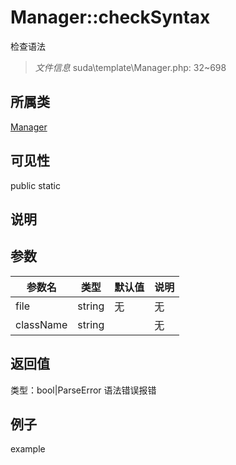 # Manager::checkSyntax
检查语法
> *文件信息* suda\template\Manager.php: 32~698
## 所属类 

[Manager](../Manager.md)

## 可见性

  public  static
## 说明



## 参数

 
| 参数名 | 类型 | 默认值 | 说明 |
|--------|-----|-------|-------|
 | file |  string | 无 | 无 |
 | className |  string |  | 无 |
## 返回值
 
类型：bool|ParseError
 语法错误报错
## 例子

example
